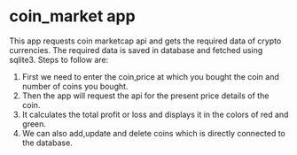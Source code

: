 # coin_market app

This app requests coin marketcap api and gets the required data of crypto currencies. The required data is saved in database and fetched using sqlite3. Steps to follow are:

1) First we need to enter the coin,price at which you bought the coin and number of coins you bought.
2) Then the app will request the api for the present price details of the coin.
3) It calculates the total profit or loss and displays it in the colors of red and green.
4) We can also add,update and delete coins which is directly connected to the database.
